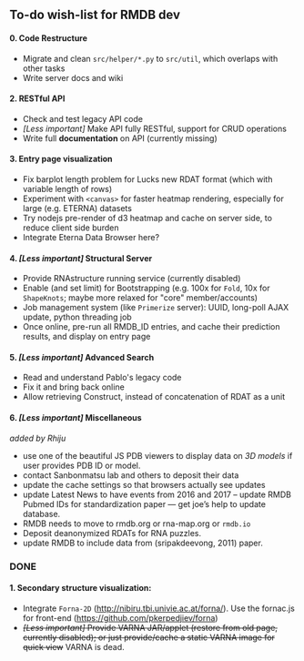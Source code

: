 ## To-do wish-list for RMDB dev

#### 0. Code Restructure
- Migrate and clean `src/helper/*.py` to `src/util`, which overlaps with other tasks
- Write server docs and wiki

#### 2. RESTful API
- Check and test legacy API code
- _[Less important]_ Make API fully RESTful, support for CRUD operations
- Write full **documentation** on API (currently missing)

#### 3. Entry page visualization
- Fix barplot length problem for Lucks new RDAT format (which with variable length of rows)
- Experiment with `<canvas>` for faster heatmap rendering, especially for large (e.g. ETERNA) datasets
- Try nodejs pre-render of d3 heatmap and cache on server side, to reduce client side burden
- Integrate Eterna Data Browser here?

#### 4. _[Less important]_ Structural Server
- Provide RNAstructure running service (currently disabled)
- Enable (and set limit) for Bootstrapping (e.g. 100x for `Fold`, 10x for `ShapeKnots`; maybe more relaxed for "core" member/accounts)
- Job management system (like `Primerize` server): UUID, long-poll AJAX update, python threading job
- Once online, pre-run all RMDB_ID entries, and cache their prediction results, and display on entry page

#### 5. _[Less important]_ Advanced Search
- Read and understand Pablo's legacy code
- Fix it and bring back online
- Allow retrieving Construct, instead of concatenation of RDAT as a unit

#### 6. _[Less important]_ Miscellaneous
_added by Rhiju_  
- use one of the beautiful JS PDB viewers to display data on *3D models* if user provides PDB ID or model.
- contact Sanbonmatsu lab and others to deposit their data
- update the cache settings so that browsers actually see updates
- update Latest News to have events from 2016 and 2017
– update RMDB Pubmed IDs for standardization paper — get joe’s help to update database.
- RMDB needs to move to rmdb.org or rna-map.org or `rmdb.io`
- Deposit deanonymized RDATs for RNA puzzles.
- update RMDB to include data from (sripakdeevong, 2011) paper.

### DONE
#### 1. Secondary structure visualization:
- Integrate `Forna-2D` (http://nibiru.tbi.univie.ac.at/forna/). Use the fornac.js for front-end (https://github.com/pkerpedjiev/forna)
- ~~_[Less important]_ Provide VARNA JAR/applet (restore from old page, currently disabled); or just provide/cache a static VARNA image for quick view~~ VARNA is dead.
